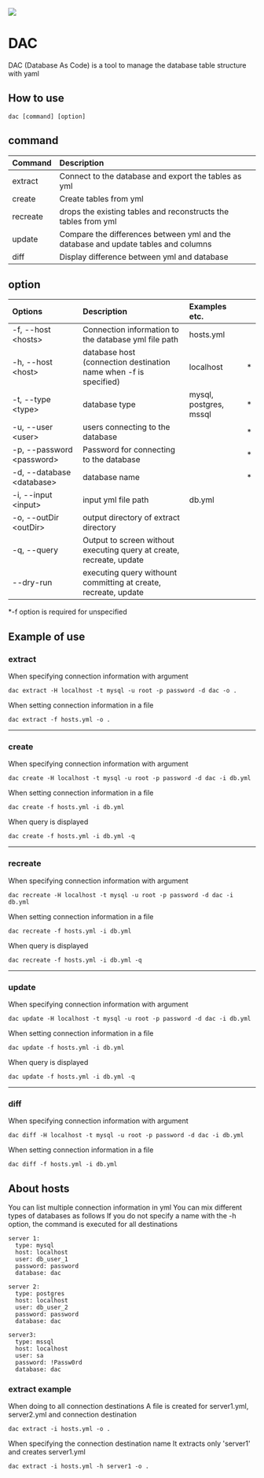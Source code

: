 ![](https://github.com/deezus-net/Dac.Net/workflows/test/badge.svg)
# DAC
DAC (Database As Code) is a tool to manage the database table structure with yaml  

## How to use
```
dac [command] [option]
```

## command
| Command | Description |
|:---|:---|
| extract | Connect to the database and export the tables as yml |
| create | Create tables from yml |
| recreate | drops the existing tables and reconstructs the tables from yml |
| update | Compare the differences between yml and the database and update tables and columns |
| diff | Display difference between yml and database |

## option
| Options | Description | Examples etc. | |
|:---|:---|:---|:---:|
| -f, --host &lt;hosts&gt; | Connection information to the database yml file path | hosts.yml | |
| -h, --host &lt;host&gt; | database host (connection destination name when -f is specified) | localhost | * ||
| -t, --type &lt;type&gt; | database type | mysql, postgres, mssql | * |
| -u, --user &lt;user&gt;| users connecting to the database | | * |
| -p, --password &lt;password&gt; | Password for connecting to the database | | * |
| -d, --database &lt;database&gt; | database name | | * |
| -i, --input &lt;input&gt; | input yml file path | db.yml | |
| -o, --outDir &lt;outDir&gt; | output directory of extract directory | | |
| -q, --query | Output to screen without executing query at create, recreate, update | | |
| --dry-run |  executing query withount committing at create, recreate, update | | |

*-f option is required for unspecified

## Example of use

### extract
When specifying connection information with argument
```
dac extract -H localhost -t mysql -u root -p password -d dac -o .
```
When setting connection information in a file
```
dac extract -f hosts.yml -o .
```
--------------
  
### create
When specifying connection information with argument
```
dac create -H localhost -t mysql -u root -p password -d dac -i db.yml
```
When setting connection information in a file
```
dac create -f hosts.yml -i db.yml
```
When query is displayed
```
dac create -f hosts.yml -i db.yml -q
```
--------------
  
### recreate
When specifying connection information with argument
```
dac recreate -H localhost -t mysql -u root -p password -d dac -i db.yml
```
When setting connection information in a file
```
dac recreate -f hosts.yml -i db.yml
```
When query is displayed
```
dac recreate -f hosts.yml -i db.yml -q
```
--------------
  
### update
When specifying connection information with argument
```
dac update -H localhost -t mysql -u root -p password -d dac -i db.yml
```
When setting connection information in a file
```
dac update -f hosts.yml -i db.yml
```
When query is displayed
```
dac update -f hosts.yml -i db.yml -q
```
--------------
  
### diff
When specifying connection information with argument
```
dac diff -H localhost -t mysql -u root -p password -d dac -i db.yml
```
When setting connection information in a file
```
dac diff -f hosts.yml -i db.yml
```

## About hosts
You can list multiple connection information in yml
You can mix different types of databases as follows
If you do not specify a name with the -h option, the command is executed for all destinations
```yaml: hosts.yml
server 1:
  type: mysql
  host: localhost
  user: db_user_1
  password: password
  database: dac
 
server 2:
  type: postgres
  host: localhost
  user: db_user_2
  password: password
  database: dac

server3:
  type: mssql
  host: localhost
  user: sa
  password: !Passw0rd
  database: dac
```

### extract example
When doing to all connection destinations
A file is created for server1.yml, server2.yml and connection destination
```
dac extract -i hosts.yml -o .
```

When specifying the connection destination name
It extracts only 'server1' and creates server1.yml
```
dac extract -i hosts.yml -h server1 -o .
```